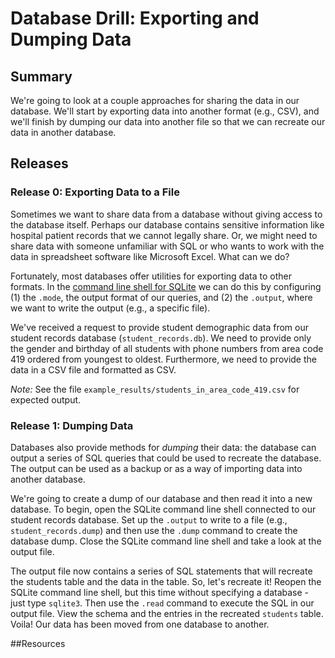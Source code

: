 # Database Drill: Exporting and Dumping Data 
 
## Summary 
We're going to look at a couple approaches for sharing the data in our database.  We'll start by exporting data into another format (e.g., CSV), and we'll finish by dumping our data into another file so that we can recreate our data in another database.


## Releases
### Release 0:  Exporting Data to a File
Sometimes we want to share data from a database without giving access to the database itself.  Perhaps our database contains sensitive information like hospital patient records that we cannot legally share.  Or, we might need to share data with someone unfamiliar with SQL or who wants to work with the data in spreadsheet software like Microsoft Excel.  What can we do?  

Fortunately, most databases offer utilities for exporting data to other formats.  In the [command line shell for SQLite][SQLite] we can do this by configuring (1) the `.mode`, the output format of our queries, and (2) the `.output`, where we want to write the output (e.g., a specific file).

We've received a request to provide student demographic data from our student records database (`student_records.db`).  We need to provide only the gender and birthday of all students with phone numbers from area code 419 ordered from youngest to oldest.  Furthermore, we need to provide the data in a CSV file and formatted as CSV.

*Note:* See the file `example_results/students_in_area_code_419.csv` for expected output.


### Release 1:  Dumping Data
Databases also provide methods for *dumping* their data: the database can output a series of SQL queries that could be used to recreate the database.  The output can be used as a backup or as a way of importing data into another database.

We're going to create a dump of our database and then read it into a new database.  To begin, open the SQLite command line shell connected to our student records database.  Set up the `.output` to write to a file (e.g., `student_records.dump`) and then use the `.dump` command to create the database dump.  Close the SQLite command line shell and take a look at the output file.

The output file now contains a series of SQL statements that will recreate the students table and the data in the table.  So, let's recreate it!  Reopen the SQLite command line shell, but this time without specifying a database - just type `sqlite3`.  Then use the `.read` command to execute the SQL in our output file.  View the schema and the entries in the recreated `students` table.  Voila!  Our data has been moved from one database to another.


##Resources

[SQLite]: https://www.sqlite.org/cli.html